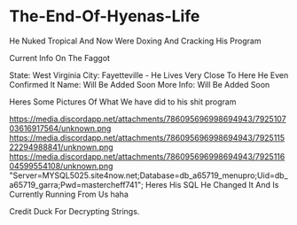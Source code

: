 # The-End-Of-Hyenas-Life
He Nuked Tropical And Now Were Doxing And Cracking His Program


Current Info On The Faggot

State:         West Virginia 
City:          Fayetteville - He Lives Very Close To Here He Even Confirmed It
Name: Will Be Added Soon
More Info: Will Be Added Soon


Heres Some Pictures Of What We have did to his shit program

https://media.discordapp.net/attachments/786095696998694943/792510703616917564/unknown.png
https://media.discordapp.net/attachments/786095696998694943/792511522294988841/unknown.png
https://media.discordapp.net/attachments/786095696998694943/792511604599554108/unknown.png
"Server=MYSQL5025.site4now.net;Database=db_a65719_menupro;Uid=db_a65719_garra;Pwd=mastercheff741";
Heres His SQL He Changed It And Is Currently Running From Us haha

Credit Duck For Decrypting Strings.
